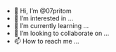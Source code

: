 - 👋 Hi, I’m @07pritom
- 👀 I’m interested in ...
- 🌱 I’m currently learning ...
- 💞️ I’m looking to collaborate on ...
- 📫 How to reach me ...

<!---
07pritom/07pritom is a ✨ special ✨ repository because its `README.md` (this file) appears on your GitHub profile.
You can click the Preview link to take a look at your changes.
--->
